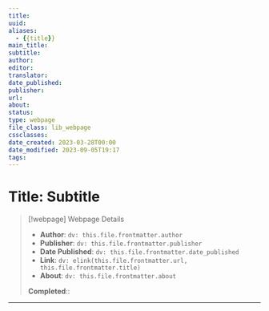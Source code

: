 ```yaml
---
title:
uuid:
aliases:
  - {{title}}
main_title:
subtitle:
author: 
editor: 
translator: 
date_published: 
publisher: 
url:
about:
status:
type: webpage
file_class: lib_webpage
cssclasses:
date_created: 2023-03-28T00:00
date_modified: 2023-09-05T19:17
tags: 
---
```

# Title: Subtitle

> [!webpage] Webpage Details
> 
> - **Author**: `dv: this.file.frontmatter.author`
> - **Publisher**: `dv: this.file.frontmatter.publisher`
> - **Date Published**: `dv: this.file.frontmatter.date_published`
> - **Link**: `dv: elink(this.file.frontmatter.url, this.file.frontmatter.title)`
> - **About**: `dv: this.file.frontmatter.about`
> 
> **Completed**::

---
